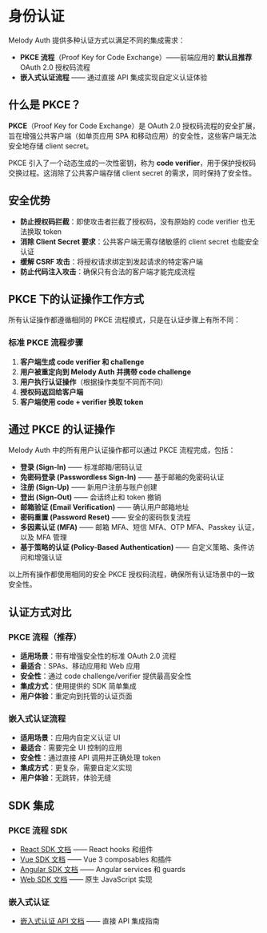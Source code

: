 # 身份认证

Melody Auth 提供多种认证方式以满足不同的集成需求：

- **PKCE 流程**（Proof Key for Code Exchange）——前端应用的 **默认且推荐** OAuth 2.0 授权码流程
- **嵌入式认证流程** —— 通过直接 API 集成实现自定义认证体验

## 什么是 PKCE？

**PKCE**（Proof Key for Code Exchange）是 OAuth 2.0 授权码流程的安全扩展，旨在增强公共客户端（如单页应用 SPA 和移动应用）的安全性，这些客户端无法安全地存储 client secret。

PKCE 引入了一个动态生成的一次性密钥，称为 **code verifier**，用于保护授权码交换过程。这消除了公共客户端存储 client secret 的需求，同时保持了安全性。

## 安全优势

- **防止授权码拦截**：即使攻击者拦截了授权码，没有原始的 code verifier 也无法换取 token
- **消除 Client Secret 要求**：公共客户端无需存储敏感的 client secret 也能安全认证
- **缓解 CSRF 攻击**：将授权请求绑定到发起请求的特定客户端
- **防止代码注入攻击**：确保只有合法的客户端才能完成流程

## PKCE 下的认证操作工作方式

所有认证操作都遵循相同的 PKCE 流程模式，只是在认证步骤上有所不同：

### 标准 PKCE 流程步骤

1. **客户端生成 code verifier 和 challenge**
2. **用户被重定向到 Melody Auth 并携带 code challenge**
3. **用户执行认证操作**（根据操作类型不同而不同）
4. **授权码返回给客户端**
5. **客户端使用 code + verifier 换取 token**

## 通过 PKCE 的认证操作

Melody Auth 中的所有用户认证操作都可以通过 PKCE 流程完成，包括：

- **登录 (Sign-In)** —— 标准邮箱/密码认证
- **免密码登录 (Passwordless Sign-In)** —— 基于邮箱的免密码认证
- **注册 (Sign-Up)** —— 新用户注册与账户创建
- **登出 (Sign-Out)** —— 会话终止和 token 撤销
- **邮箱验证 (Email Verification)** —— 确认用户邮箱地址
- **密码重置 (Password Reset)** —— 安全的密码恢复流程
- **多因素认证 (MFA)** —— 邮箱 MFA、短信 MFA、OTP MFA、Passkey 认证，以及 MFA 管理
- **基于策略的认证 (Policy-Based Authentication)** —— 自定义策略、条件访问和增强认证

以上所有操作都使用相同的安全 PKCE 授权码流程，确保所有认证场景中的一致安全性。

## 认证方式对比

### PKCE 流程（推荐）
- **适用场景**：带有增强安全性的标准 OAuth 2.0 流程
- **最适合**：SPAs、移动应用和 Web 应用
- **安全性**：通过 code challenge/verifier 提供最高安全性
- **集成方式**：使用提供的 SDK 简单集成
- **用户体验**：重定向到托管的认证页面

### 嵌入式认证流程
- **适用场景**：应用内自定义认证 UI
- **最适合**：需要完全 UI 控制的应用
- **安全性**：通过直接 API 调用并正确处理 token
- **集成方式**：更复杂，需要自定义实现
- **用户体验**：无跳转，体验无缝

## SDK 集成

### PKCE 流程 SDK
- [React SDK 文档](zh/react-sdk.md) —— React hooks 和组件
- [Vue SDK 文档](zh/vue-sdk.md) —— Vue 3 composables 和插件
- [Angular SDK 文档](zh/angular-sdk.md) —— Angular services 和 guards
- [Web SDK 文档](zh/web-sdk.md) —— 原生 JavaScript 实现

### 嵌入式认证
- [嵌入式认证 API 文档](zh/embedded-auth-api.md) —— 直接 API 集成指南
